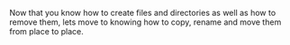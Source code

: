 Now that you know how to create files and directories as well as how to remove them, lets move to knowing how to copy, rename and move them from place to place.